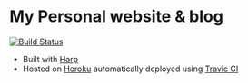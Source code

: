 # My Personal website & blog

[![Build Status](https://travis-ci.org/ahmedelgabri/gabri.me.svg?branch=master)](https://travis-ci.org/ahmedelgabri/gabri.me)

- Built with [Harp](http://harpjs.com)
- Hosted on [Heroku](http://heroku.com) automatically deployed using [Travic CI](https://travis-ci.org)
